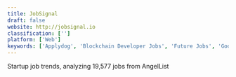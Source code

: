 ```yaml
---
title: JobSignal
draft: false 
website: http://jobsignal.io
classification: ['']
platform: ['Web']
keywords: ['Applydog', 'Blockchain Developer Jobs', 'Future Jobs', 'Google Hire', 'HackMatch', 'Huntr for Mobile', 'Huttle Jobs', 'Intern Answers', 'Job Collections by AngelList', 'Landing.jobs', 'LinkedIn Recruiter', 'Recruitee', 'Recruiterflow', 'Remote OK Jobs API', 'Startup Jobs', 'Switchboard']
---
```

Startup job trends, analyzing 19,577 jobs from AngelList